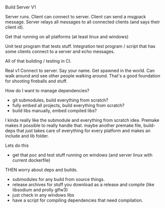 Build Server V1

Server runs.
Client can connect to server.
Client can send a msgpack message.
Server relays all messages to all connected clients (and says their client id).

Get that running on all platforms (at least linux and windows)

Unit test program that tests stuff.
Integration test program / script that has some clients connect to a server and echo messages.

All of that building / testing in CI.

Real v1
Connect to server.
Say your name.
Get spawned in the world.
Can walk around and see other people walking around.
That's a good foundation for shooting fireballs and stuff.


How do I want to manage dependencies?
- git submodules, build everything from scratch?
- fully embed all projects, build everything from scratch?
- build libs manually, embed compiled libs?

I kinda really like the submodule and everything from scratch idea. Premake makes it possible to really handle that.
maybe another premake file, build-deps that just takes care of everything for every platform and makes an include and lib folder.


Lets do this
- get that poc and test stuff running on windows (and server linux with current dockerfile)

THEN worry about deps and builds.
- submodules for any build from source things.
- release archives for stuff you download as a release and compile (like libsodium and prolly glfw3)
- just check in any windows libs
- have a script for compiling dependencies that need compilation.